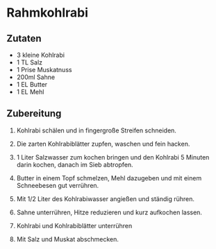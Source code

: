 # Rahmkohlrabi

## Zutaten

+ 3 kleine Kohlrabi
+ 1 TL Salz
+ 1 Prise Muskatnuss
+ 200ml Sahne
+ 1 EL Butter
+ 1 EL Mehl

## Zubereitung

1. Kohlrabi schälen und in fingergroße Streifen schneiden.

2. Die zarten Kohlrabiblätter zupfen, waschen und fein hacken.

3. 1 Liter Salzwasser zum kochen bringen und den Kohlrabi 5 Minuten darin
   kochen, danach im Sieb abtropfen.

4. Butter in einem Topf schmelzen, Mehl dazugeben und mit einem Schneebesen gut
   verrühren.

5. Mit 1/2 Liter des Kohlrabiwasser angießen und ständig rühren.

6. Sahne unterrühren, Hitze reduzieren und kurz aufkochen lassen.

7. Kohlrabi und Kohlrabiblätter unterrühren

8. Mit Salz und Muskat abschmecken.
